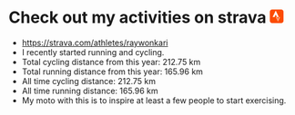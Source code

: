 # Check out my activities on strava ![logo](https://github.com/raywonkari/raywonkari/blob/master/logo/strava.png)
* https://strava.com/athletes/raywonkari
* I recently started running and cycling.
* Total cycling distance from this year: 212.75 km
* Total running distance from this year: 165.96 km
* All time cycling distance: 212.75 km
* All time running distance: 165.96 km
* My moto with this is to inspire at least a few people to start exercising.
